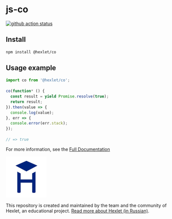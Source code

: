 # js-co

[![github action status](https://github.com/hexlet-components/js-co/workflows/Node%20CI/badge.svg)](https://github.com/hexlet-components/js-co/actions)

## Install

```sh
npm install @hexlet/co
```

## Usage example

```javascript
import co from '@hexlet/co';

co(function* () {
  const result = yield Promise.resolve(true);
  return result;
}).then(value => {
  console.log(value);
}, err => {
  console.error(err.stack);
});

// => true
```

For more information, see the [Full Documentation](https://github.com/hexlet-components/js-co/tree/master/docs)

[![Hexlet Ltd. logo](https://raw.githubusercontent.com/Hexlet/hexletguides.github.io/master/images/hexlet_logo128.png)](https://ru.hexlet.io/pages/about?utm_source=github&utm_medium=link&utm_campaign=js-co)

This repository is created and maintained by the team and the community of Hexlet, an educational project. [Read more about Hexlet (in Russian)](https://ru.hexlet.io/pages/about?utm_source=github&utm_medium=link&utm_campaign=js-co).
